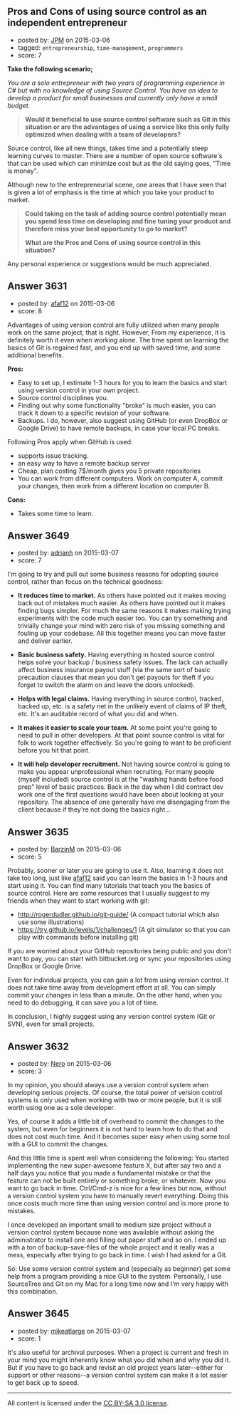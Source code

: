 ## Pros and Cons of using source control as an independent entrepreneur

- posted by: [JPM](https://stackexchange.com/users/5523828/jpm) on 2015-03-06
- tagged: `entrepreneurship`, `time-management`, `programmers`
- score: 7

**Take the following scenario;**

*You are a solo entrepreneur with two years of programming experience in C# but with no knowledge of using Source Control.
You have an idea to develop a product for small businesses and currently only have a small budget.*

> **Would it beneficial to use source control software such as Git in this
> situation or are the advantages of using a service like this only fully
> optimized when dealing with a team of developers?**

Source control, like all new things, takes time and a potentially steep learning curves to master. There are a number of open source software's that can be used which can minimize cost but as the old saying goes, "Time is money". 

Although new to the entrepreneurial scene, one areas that I have seen that is given a lot of emphasis is the time at which you take your product to market.

> **Could taking on the task of adding source control potentially mean you
> spend less time on developing and fine tuning your product and
> therefore miss your best opportunity to go to market?**
> 
> 
> **What are the Pros and Cons of using source control in this situation?**

Any personal experience or suggestions would be much appreciated. 




## Answer 3631

- posted by: [afaf12](https://stackexchange.com/users/399142/afaf12) on 2015-03-06
- score: 8

Advantages of using version control are fully utilized when many people work on the same project, that is right. However, From my experience, it is definitely worth it even when working alone. The time spent on learning the basics of Git is regained fast, and you end up with saved time, and some additional benefits.

**Pros:**

 - Easy to set up, I estimate 1-3 hours for you to learn the basics and start using version control in your own project.
 - Source control disciplines you.
 - Finding out why some functionality "broke" is much easier, you can track it down to a
   specific revision of your software.
 - Backups. I do, however, also suggest using GitHub (or even DropBox or Google Drive) to have remote backups, in case your local PC breaks.

Following Pros apply when GitHub is used:

 - supports issue tracking.
 - an easy way to have a remote backup server
 - Cheap, plan costing 7$/month gives you 5 private repositories
 - You can work from different computers. Work on computer A, commit your changes, then work from a different location on computer B.

**Cons:**

 - Takes some time to learn.


## Answer 3649

- posted by: [adrianh](https://stackexchange.com/users/7553/adrianh) on 2015-03-07
- score: 7

I'm going to try and pull out some business reasons for adopting source control, rather than focus on the technical goodness:

* **It reduces time to market.** As others have pointed out it makes moving back out of mistakes much easier. As others have pointed out it makes finding bugs simpler. For much the same reasons it makes making trying experiments with the code much easier too. You can try something and trivially change your mind with zero risk of you missing something and fouling up your codebase. All this together means you can move faster and deliver earlier.

* **Basic business safety.** Having everything in hosted source control helps solve your backup / business safety issues. The lack can actually affect business insurance payout stuff (via the same sort of basic precaution clauses that mean you don't get payouts for theft if you forget to switch the alarm on and leave the doors unlocked). 

* **Helps with legal claims.** Having everything in source control, tracked, backed up, etc. is a safety net in the unlikely event of claims of IP theft, etc. It's an auditable record of what you did and when.

* **It makes it easier to scale your team.** At some point you're going to need to pull in other developers. At that point source control is vital for folk to work together effectively. So you're going to want to be proficient before you hit that point.

* **It will help developer recruitment.** Not having source control is going to make you appear unprofessional when recruiting. For many people (myself included) source control is at the "washing hands before food prep" level of basic practices. Back in the day when I did contract dev work one of the first questions would have been about looking at your repository. The absence of one generally have me disengaging from the client because if they're not doing the basics right…



## Answer 3635

- posted by: [BarzinM](https://stackexchange.com/users/5742222/barzinm) on 2015-03-06
- score: 5

<p>Probably, sooner or later you are going to use it. Also, learning it does not take too long, just like <a href="https://startups.stackexchange.com/users/3829/afaf12">afaf12</a> said you can learn the basics in 1-3 hours and start using it. You can find many tutorials that teach you the basics of source control. Here are some resources that I usually suggest to my friends when they want to start working with git:</p>

<ul>
<li><a href="http://rogerdudler.github.io/git-guide/" rel="nofollow noreferrer">http://rogerdudler.github.io/git-guide/</a>   (A compact tutorial which also use some illustrations)</li>
<li><a href="https://try.github.io/levels/1/challenges/1" rel="nofollow noreferrer">https://try.github.io/levels/1/challenges/1</a> (A git simulator so that you can play with commands before installing git)</li>
</ul>

<p>If you are worried about your GitHub repositories being public and you don't want to pay, you can start with bitbucket.org or sync your repositories using DropBox or Google Drive.</p>

<p>Even for individual projects, you can gain a lot from using version control. It does not take time away from development effort at all. You can simply commit your changes in less than a minute. On the other hand, when you need to do debugging, it can save you a lot of time.</p>

<p>In conclusion, I highly suggest using any version control system (Git or SVN), even for small projects.</p>



## Answer 3632

- posted by: [Nero](https://stackexchange.com/users/1705837/nero) on 2015-03-06
- score: 3

In my opinion, you should always use a version control system when developing serious projects. Of course, the total power of version control systems is only used when working with two or more people, but it is still worth using one as a sole developer.

Yes, of course it adds a little bit of overhead to commit the changes to the system, but even for beginners it is not hard to learn how to do that and does not cost much time. And it becomes super easy when using some tool with a GUI to commit the changes.

And this little time is spent well when considering the following: You started implementing the new super-awesome feature X, but after say two and a half days you notice that you made a fundamental mistake or that the feature can not be built entirely or something broke, or whatever. Now you want to go back in time. Ctrl/Cmd-z is nice for a few lines but now, without a version control system you have to manually revert everything. Doing this once costs much more time than using version control and is more prone to mistakes.

I once developed an important small to medium size project without a version control system because none was available without asking the administrator to install one and filling out paper stuff and so on. I ended up with a ton of backup-save-files of the whole project and it really was a mess, especially after trying to go back in time. I wish I had asked for a Git.

So: Use some version control system and (especially as beginner) get some help from a program providing a nice GUI to the system. Personally, I use SourceTree and Git on my Mac for a long time now and I'm very happy with this combination.


## Answer 3645

- posted by: [mikeatlarge](https://stackexchange.com/users/5898883/mikeatlarge) on 2015-03-07
- score: 1

It's also useful for archival purposes. When a project is current and fresh in your mind you might inherently know what you did when and why you did it. But if you have to go back and revisit an old project years later--either for support or other reasons--a version control system can make it a lot easier to get back up to speed.



---

All content is licensed under the [CC BY-SA 3.0 license](https://creativecommons.org/licenses/by-sa/3.0/).
